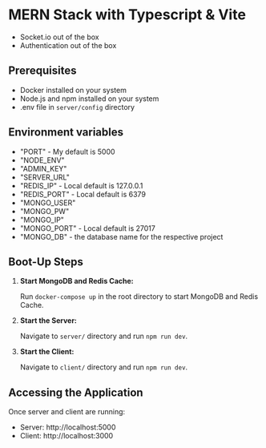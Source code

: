 # MERN Stack with Typescript & Vite

-   Socket.io out of the box
-   Authentication out of the box

## Prerequisites

-   Docker installed on your system
-   Node.js and npm installed on your system
-   .env file in `server/config` directory

## Environment variables

-   "PORT" - My default is 5000
-   "NODE_ENV"
-   "ADMIN_KEY"
-   "SERVER_URL"
-   "REDIS_IP" - Local default is 127.0.0.1
-   "REDIS_PORT" - Local default is 6379
-   "MONGO_USER"
-   "MONGO_PW"
-   "MONGO_IP"
-   "MONGO_PORT" - Local default is 27017
-   "MONGO_DB" - the database name for the respective project

## Boot-Up Steps

1. **Start MongoDB and Redis Cache:**

    Run `docker-compose up` in the root directory to start MongoDB and Redis Cache.

2. **Start the Server:**

    Navigate to `server/` directory and run `npm run dev`.

3. **Start the Client:**

    Navigate to `client/` directory and run `npm run dev`.

## Accessing the Application

Once server and client are running:

-   Server: http://localhost:5000
-   Client: http://localhost:3000
